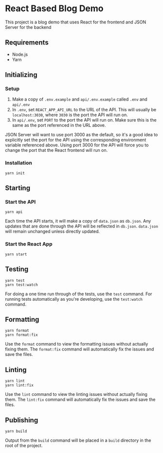 # React Based Blog Demo

This project is a blog demo that uses React for the frontend and JSON Server for the backend

## Requirements

- Node.js
- Yarn

## Initializing

### Setup

1. Make a copy of `.env.example` and `api/.env.example` called `.env` and `api/.env`
1. In `.env`, set `REACT_APP_API_URL` to the URL of the API. This will usually be `localhost:3030`, where `3030` is the port the API will run on.
1. In `api/.env`, set `PORT` to the port the API will run on. Make sure this is the same as the port referenced in the URL above.

JSON Server will want to use port 3000 as the default, so it's a good idea to explicitly set the port for the API using the corresponding environment variable referenced above. Using port 3000 for the API will force you to change the port that the React frontend will run on.

### Installation

```
yarn init
```

## Starting

### Start the API

```
yarn api
```

Each time the API starts, it will make a copy of `data.json` as `db.json`. Any updates that are done through the API will be reflected in `db.json`. `data.json` will remain unchanged unless directly updated.

### Start the React App

```
yarn start
```

## Testing

```
yarn test
yarn test:watch
```

For doing a one time run through of the tests, use the `test` command. For running tests automatically as you're developing, use the `test:watch` command.

## Formatting

```
yarn format
yarn format:fix
```

Use the `format` command to view the formatting issues without actually fixing them. The `format:fix` command will automatically fix the issues and save the files.

## Linting

```
yarn lint
yarn lint:fix
```

Use the `lint` command to view the linting issues without actually fixing them. The `lint:fix` command will automatically fix the issues and save the files.

## Publishing

```
yarn build
```

Output from the `build` command will be placed in a `build` directory in the root of the project.
